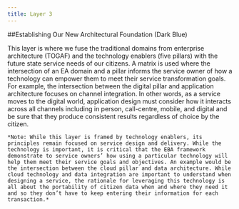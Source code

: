 ```yaml
---
title: Layer 3
---
```


##Establishing Our New Architectural Foundation (Dark Blue)

This layer is where we fuse the traditional domains from enterprise architecture (TOGAF) and the technology enablers (five pillars) with the future state service needs of our citizens. A matrix is used where the intersection of an EA domain and a pillar informs the service owner of how a technology can empower them to meet their service transformation goals. For example, the intersection between the digital pillar and application architecture focuses on channel integration. In other words, as a service moves to the digital world, application design must consider how it interacts across all channels including in person, call-centre, mobile, and digital and be sure that they produce consistent results regardless of choice by the citizen.

	*Note: While this layer is framed by technology enablers, its principles remain focused on service design and delivery. While the technology is important, it is critical that the EBA framework demonstrate to service owners’ how using a particular technology will help them meet their service goals and objectives. An example would be the intersection between the cloud pillar and data architecture. While cloud technology and data integration are important to understand when designing a service, the rationale for leveraging this technology is all about the portability of citizen data when and where they need it and so they don’t have to keep entering their information for each transaction.*


